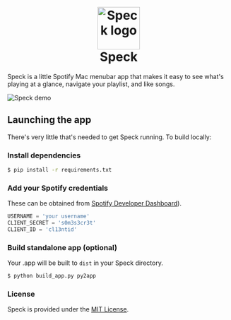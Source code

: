 <h1 align="center">
    <br/>
    <img src="https://user-images.githubusercontent.com/1675353/103448666-531f5380-4c62-11eb-8249-fce021c897cb.png" alt="Speck logo" width="96px">
    <br/>
    Speck
    <br/>
</h1>

Speck is a little Spotify Mac menubar app that makes it easy to see what's playing at a glance, navigate your playlist, and like songs.

![Speck demo](https://user-images.githubusercontent.com/1675353/104856939-d71c4100-58da-11eb-8fd2-2246db055fab.gif)

## Launching the app
There's very little that's needed to get Speck running. To build locally:

### Install dependencies
```bash
$ pip install -r requirements.txt
```

### Add your Spotify credentials
These can be obtained from [Spotify Developer Dashboard](https://developer.spotify.com)).
```python
USERNAME = 'your username'
CLIENT_SECRET = 's0m3s3cr3t'
CLIENT_ID = 'cl13ntid'
```
### Build standalone app (optional)
Your .app will be built to `dist` in your Speck directory.
```bash
$ python build_app.py py2app
```

### License
Speck is provided under the [MIT License](https://github.com/misternate/speck/blob/master/LICENSE).

